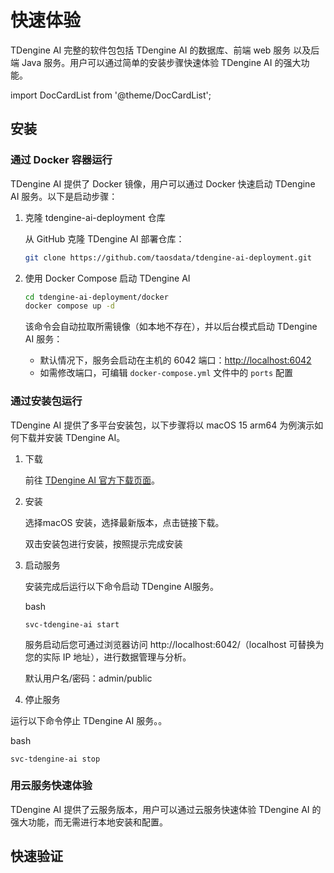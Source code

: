 # 快速体验

TDengine AI 完整的软件包包括 TDengine AI 的数据库、前端 web 服务 以及后端 Java 服务。用户可以通过简单的安装步骤快速体验 TDengine AI 的强大功能。

import DocCardList from '@theme/DocCardList';

## 安装

### 通过 Docker 容器运行

TDengine AI 提供了 Docker 镜像，用户可以通过 Docker 快速启动 TDengine AI 服务。以下是启动步骤：

1. 克隆 tdengine-ai-deployment 仓库

    从 GitHub 克隆 TDengine AI 部署仓库：

    ```bash
    git clone https://github.com/taosdata/tdengine-ai-deployment.git
    ``` 

2. 使用 Docker Compose 启动 TDengine AI

    ```bash
    cd tdengine-ai-deployment/docker
    docker compose up -d
    ```

    该命令会自动拉取所需镜像（如本地不存在），并以后台模式启动 TDengine AI 服务：
   - 默认情况下，服务会启动在主机的 6042 端口：[http://localhost:6042](http://localhost:6042)
   - 如需修改端口，可编辑 `docker-compose.yml` 文件中的 `ports` 配置

### 通过安装包运行

TDengine AI 提供了多平台安装包，以下步骤将以 macOS 15 arm64 为例演示如何下载并安装 TDengine AI。

1. 下载

   前往 [TDengine AI 官方下载页面](../release-history/release)。

2. 安装

   选择macOS 安装，选择最新版本，点击链接下载。

   双击安装包进行安装，按照提示完成安装

3. 启动服务

   安装完成后运行以下命令启动 TDengine AI服务。

   bash
   ```
   svc-tdengine-ai start
   ```

   服务启动后您可通过浏览器访问 http://localhost:6042/（localhost 可替换为您的实际 IP 地址），进行数据管理与分析。

   默认用户名/密码：admin/public

4. 停止服务

运行以下命令停止 TDengine AI 服务。。

   bash
   ```
   svc-tdengine-ai stop
   ```

### 用云服务快速体验

TDengine AI 提供了云服务版本，用户可以通过云服务快速体验 TDengine AI 的强大功能，而无需进行本地安装和配置。

## 快速验证